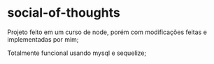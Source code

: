 # social-of-thoughts

Projeto feito em um curso de node, porém com modificações feitas e implementadas por mim;

Totalmente funcional usando mysql e sequelize;
